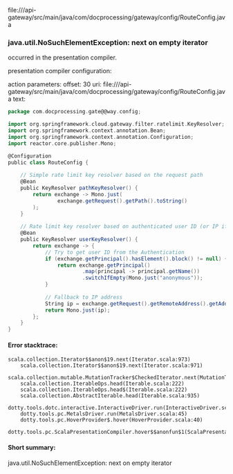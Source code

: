 file://<WORKSPACE>/api-gateway/src/main/java/com/docprocessing/gateway/config/RouteConfig.java
### java.util.NoSuchElementException: next on empty iterator

occurred in the presentation compiler.

presentation compiler configuration:


action parameters:
offset: 30
uri: file://<WORKSPACE>/api-gateway/src/main/java/com/docprocessing/gateway/config/RouteConfig.java
text:
```scala
package com.docprocessing.gate@@way.config;

import org.springframework.cloud.gateway.filter.ratelimit.KeyResolver;
import org.springframework.context.annotation.Bean;
import org.springframework.context.annotation.Configuration;
import reactor.core.publisher.Mono;

@Configuration
public class RouteConfig {
    
    // Simple rate limit key resolver based on the request path
    @Bean
    public KeyResolver pathKeyResolver() {
        return exchange -> Mono.just(
                exchange.getRequest().getPath().toString()
        );
    }
    
    // Rate limit key resolver based on authenticated user ID (or IP if not authenticated)
    @Bean
    public KeyResolver userKeyResolver() {
        return exchange -> {
            // Try to get user ID from the Authentication
            if (exchange.getPrincipal().hasElement().block() != null) {
                return exchange.getPrincipal()
                        .map(principal -> principal.getName())
                        .switchIfEmpty(Mono.just("anonymous"));
            }
            
            // Fallback to IP address
            String ip = exchange.getRequest().getRemoteAddress().getAddress().getHostAddress();
            return Mono.just(ip);
        };
    }
}

```



#### Error stacktrace:

```
scala.collection.Iterator$$anon$19.next(Iterator.scala:973)
	scala.collection.Iterator$$anon$19.next(Iterator.scala:971)
	scala.collection.mutable.MutationTracker$CheckedIterator.next(MutationTracker.scala:76)
	scala.collection.IterableOps.head(Iterable.scala:222)
	scala.collection.IterableOps.head$(Iterable.scala:222)
	scala.collection.AbstractIterable.head(Iterable.scala:935)
	dotty.tools.dotc.interactive.InteractiveDriver.run(InteractiveDriver.scala:164)
	dotty.tools.pc.MetalsDriver.run(MetalsDriver.scala:45)
	dotty.tools.pc.HoverProvider$.hover(HoverProvider.scala:40)
	dotty.tools.pc.ScalaPresentationCompiler.hover$$anonfun$1(ScalaPresentationCompiler.scala:376)
```
#### Short summary: 

java.util.NoSuchElementException: next on empty iterator